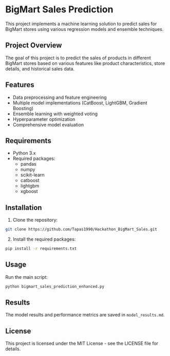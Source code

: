 # BigMart Sales Prediction

This project implements a machine learning solution to predict sales for BigMart stores using various regression models and ensemble techniques.

## Project Overview

The goal of this project is to predict the sales of products in different BigMart stores based on various features like product characteristics, store details, and historical sales data.

## Features

- Data preprocessing and feature engineering
- Multiple model implementations (CatBoost, LightGBM, Gradient Boosting)
- Ensemble learning with weighted voting
- Hyperparameter optimization
- Comprehensive model evaluation

## Requirements

- Python 3.x
- Required packages:
  - pandas
  - numpy
  - scikit-learn
  - catboost
  - lightgbm
  - xgboost

## Installation

1. Clone the repository:
```bash
git clone https://github.com/Tapas1990/Hackathon_BigMart_Sales.git
```

2. Install the required packages:
```bash
pip install -r requirements.txt
```

## Usage

Run the main script:
```bash
python bigmart_sales_prediction_enhanced.py
```

## Results

The model results and performance metrics are saved in `model_results.md`.

## License

This project is licensed under the MIT License - see the LICENSE file for details.
